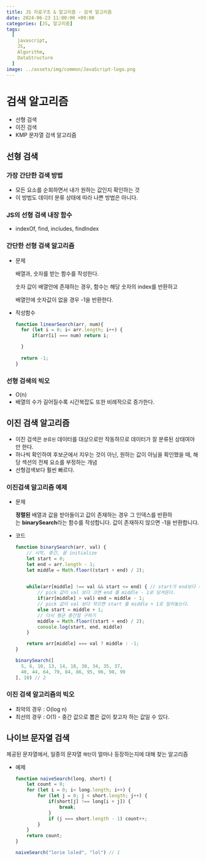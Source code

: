 ```yaml
---
title: JS 자료구조 & 알고리즘 - 검색 알고리즘
date: 2024-06-23 11:00:00 +09:00
categories: [JS, 알고리즘]
tags:
  [
    javascript,
    JS,
    Algorithm,
    DataStructure
  ]
image: ../assets/img/common/JavaScript-logo.png
---
```

# 검색 알고리즘

- 선형 검색
- 이진 검색
- KMP 문자열 검색 알고리즘

## 선형 검색

### 가장 간단한 검색 방법

- 모든 요소를 순회하면서 내가 원하는 값인지 확인하는 것
- 이 방법도 데이터 분류 상태에 따라 나쁜 방법은 아니다.

### JS의 선형 검색 내장 함수

- indexOf, find, includes, findIndex

### 간단한 선형 검색 알고리즘

- 문제
    
    배열과, 숫자를 받는 함수를 작성한다.
    
    숫자 값이 배열안에 존재하는 경우, 함수는 해당 숫자의 index를 반환하고
    
    배열안에 숫자값이 없을 경우 -1을 반환한다.
    
- 작성함수
    
    ```jsx
    function linearSearch(arr, num){
      for (let i = 0; i< arr.length; i++) {
          if(arr[i] === num) return i;
    
      }
      
      return -1;
    }
    ```
    

### 선형 검색의 빅오

- O(n)
- 배열의 수가 길어질수록 시간복잡도 또한 비례적으로 증가한다.

## 이진 검색 알고리즘

- 이진 검색은 `분류된` 데이터를 대상으로만 작동하므로 데이터가 잘 분류된 상태여야만 한다.
- 하나씩 확인하여 후보군에서 지우는 것이 아닌, 원하는 값이 아님을 확인했을 때, 해당 섹션의 전체 요소를 부정하는 개념
- 선형검색보다 훨씬 빠르다.

### 이진검색 알고리즘 예제

- 문제
    
    **정렬된** 배열과 값을 받아들이고 값이 존재하는 경우 그 인덱스를 반환하는 **binarySearch**라는 함수를 작성합니다. 값이 존재하지 않으면 -1을 반환합니다.
    
- 코드
    
    ```jsx
    function binarySearch(arr, val) {
        // 시작, 중간, 끝 initialize
        let start = 0;
        let end = arr.length - 1;
        let middle = Math.floor((start + end) / 2);
        
    
        while(arr[middle] !== val && start <= end) { // start가 end보다 커지거나, end가 start보다 작아지면 loop 종료
            // pick 값이 val 보다 크면 end 를 middle - 1로 당겨온다.
            if(arr[middle] > val) end = middle - 1;
            // pick 값이 val 보다 작으면 start 를 middle + 1로 밀어놓는다.
            else start = middle + 1;
            // 다시 평균 중간점 구하기
            middle = Math.floor((start + end) / 2);
            console.log(start, end, middle)
        }
    
        return arr[middle] === val ? middle : -1;
    }
    
    binarySearch([
      5, 6, 10, 13, 14, 18, 30, 34, 35, 37, 
      40, 44, 64, 79, 84, 86, 95, 96, 98, 99
    ], 10) // 2
    ```
    

### 이진 검색 알고리즘의 빅오

- 최악의 경우 : O(log n)
- 최선의 경우 : O(1) - 중간 값으로 뽑은 값이 찾고자 하는 값일 수 있다.

## 나이브 문자열 검색

제공된 문자열에서, 일종의 문자열 `패턴`이 얼마나 등장하는지에 대해 찾는 알고리즘

- 예제
    
    ```jsx
    function naiveSearch(long, short) {
        let count = 0;
        for (let i = 0; i< long.length; i++) {
            for (let j = 0; j < short.length; j++) {
                if(short[j] !== long[i + j]) {
                    break;
                }
                if (j === short.length - 1) count++;
            }
        }
        return count;
    }
    
    naiveSearch("lorie loled", "lol") // 1
    ```